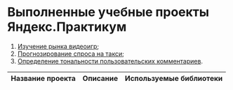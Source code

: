 # Выполненные учебные проекты Яндекс.Практикум
1. [Изучение рынка видеоигр](https://github.com/Zanger91/projects_data_science/tree/master/project_videogames_market);
2. [Прогнозирование спроса на такси](https://github.com/Zanger91/projects_data_science/tree/master/project_taxi);
3. [Определение тональности пользовательских комментариев](https://github.com/Zanger91/projects_data_science/tree/master/project_sentiment_analysis).


|Название проекта|Описание|Используемые библиотеки|
|:---------------|:-------|:----------------------|
